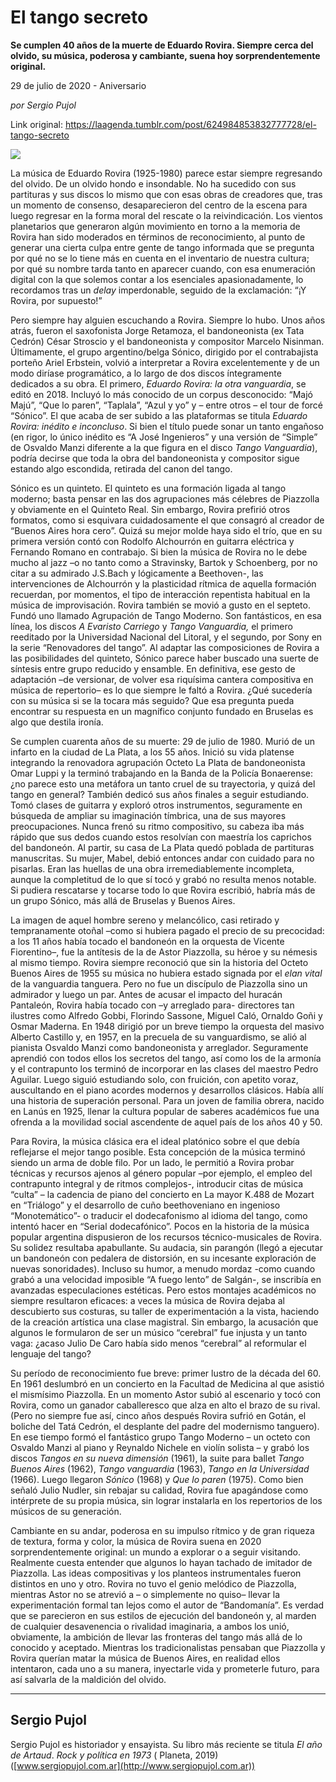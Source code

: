 # El tango secreto

**Se cumplen 40 años de la muerte de Eduardo Rovira. Siempre cerca del olvido, su música, poderosa y cambiante, suena hoy sorprendentemente original.**

29 de julio de 2020 - Aniversario

_por Sergio Pujol_

Link original: https://laagenda.tumblr.com/post/624984853832777728/el-tango-secreto

![](https://64.media.tumblr.com/d716fdd30d97e925b68d1ac29a5d497d/ef03e1736957818a-80/s500x750/47f31ea94de046d756a65c48fcef99121fc5d3ea.jpg)


La música de Eduardo Rovira (1925-1980) parece estar siempre regresando del olvido. De un olvido hondo e insondable. No ha sucedido con sus partituras y sus discos lo mismo que con esas obras de creadores que, tras un momento de consenso, desaparecieron del centro de la escena para luego regresar en la forma moral del rescate o la reivindicación. Los vientos planetarios que generaron algún movimiento en torno a la memoria de Rovira han sido moderados en términos de reconocimiento, al punto de generar una cierta culpa entre gente de tango informada que se pregunta por qué no se lo tiene más en cuenta en el inventario de nuestra cultura; por qué su nombre tarda tanto en aparecer cuando, con esa enumeración digital con la que solemos contar a los esenciales apasionadamente, lo recordamos tras un *delay* imperdonable, seguido de la exclamación: “¡Y Rovira, por supuesto!”

Pero siempre hay alguien escuchando a Rovira. Siempre lo hubo. Unos años atrás, fueron el saxofonista Jorge Retamoza, el bandoneonista (ex Tata Cedrón) César Stroscio y el bandoneonista y compositor Marcelo Nisinman. Últimamente, el grupo argentino/belga Sónico, dirigido por el contrabajista porteño Ariel Erbstein, volvió a interpretar a Rovira excelentemente y de un modo diríase programático, a lo largo de dos discos íntegramente dedicados a su obra. El primero, *Eduardo Rovira: la otra vanguardia*, se editó en 2018. Incluyó lo más conocido de un corpus desconocido: “Majó Majú”, “Que lo paren”, “Taplala”, “Azul y yo” y – entre otros – el tour de forcé “Sónico”. El que acaba de ser subido a las plataformas se titula *Eduardo Rovira: inédito e inconcluso*. Si bien el título puede sonar un tanto engañoso (en rigor, lo único inédito es “A José Ingenieros” y una versión de “Simple” de Osvaldo Manzi diferente a la que figura en el disco *Tango Vanguardia*), podría decirse que toda la obra del bandoneonista y compositor sigue estando algo escondida, retirada del canon del tango.  

Sónico es un quinteto. El quinteto es una formación ligada al tango moderno; basta pensar en las dos agrupaciones más célebres de Piazzolla y obviamente en el Quinteto Real. Sin embargo, Rovira prefirió otros formatos, como si esquivara cuidadosamente el que consagró al creador de “Buenos Aires hora cero”. Quizá su mejor molde haya sido el trío, que en su primera versión contó con Rodolfo Alchourrón en guitarra eléctrica y Fernando Romano en contrabajo. Si bien la música de Rovira no le debe mucho al jazz –o no tanto como a Stravinsky, Bartok y Schoenberg, por no citar a su admirado J.S.Bach y lógicamente a Beethoven-, las intervenciones de Alchourrón y la plasticidad rítmica de aquella formación recuerdan, por momentos, el tipo de interacción repentista habitual en la música de improvisación. Rovira también se movió a gusto en el septeto. Fundó uno llamado Agrupación de Tango Moderno. Son fantásticos, en esa línea, los discos *A Evaristo Carriego* y *Tango Vanguardia,* el primero reeditado por la Universidad Nacional del Litoral, y el segundo, por Sony en la serie “Renovadores del tango”. Al adaptar las composiciones de Rovira a las posibilidades del quinteto, Sónico parece haber buscado una suerte de síntesis entre grupo reducido y ensamble. En definitiva, ese gesto de adaptación –de versionar, de volver esa riquísima cantera compositiva en música de repertorio– es lo que siempre le faltó a Rovira. ¿Qué sucedería con su música si se la tocara más seguido? Que esa pregunta pueda encontrar su respuesta en un magnífico conjunto fundado en Bruselas es algo que destila ironía.  

Se cumplen cuarenta años de su muerte: 29 de julio de 1980. Murió de un infarto en la ciudad de La Plata, a los 55 años. Inició su vida platense integrando la renovadora agrupación Octeto La Plata de bandoneonista Omar Luppi y la terminó trabajando en la Banda de la Policía Bonaerense: ¿no parece esto una metáfora un tanto cruel de su trayectoria, y quizá del tango en general? También dedicó sus años finales a seguir estudiando. Tomó clases de guitarra y exploró otros instrumentos, seguramente en búsqueda de ampliar su imaginación tímbrica, una de sus mayores preocupaciones. Nunca frenó su ritmo compositivo, su cabeza iba más rápido que sus dedos cuando estos resolvían con maestría los caprichos del bandoneón. Al partir, su casa de La Plata quedó poblada de partituras manuscritas. Su mujer, Mabel, debió entonces andar con cuidado para no pisarlas. Eran las huellas de una obra irremediablemente incompleta, aunque la completitud de lo que sí tocó y grabó no resulta menos notable. Si pudiera rescatarse y tocarse todo lo que Rovira escribió, habría más de un grupo Sónico, más allá de Bruselas y Buenos Aires.



La imagen de aquel hombre sereno y melancólico, casi retirado y tempranamente otoñal –como si hubiera pagado el precio de su precocidad: a los 11 años había tocado el bandoneón en la orquesta de Vicente Fiorentino–, fue la antítesis de la de Astor Piazzolla, su héroe y su némesis al mismo tiempo. Rovira siempre reconoció que sin la historia del Octeto Buenos Aires de 1955 su música no hubiera estado signada por el *elan vital* de la vanguardia tanguera. Pero no fue un discípulo de Piazzolla sino un admirador y luego un par. Antes de acusar el impacto del huracán Pantaleón, Rovira había tocado con –y arreglado para- directores tan ilustres como Alfredo Gobbi, Florindo Sassone, Miguel Caló, Ornaldo Goñi y Osmar Maderna. En 1948 dirigió por un breve tiempo la orquesta del masivo Alberto Castillo y, en 1957, en la precuela de su vanguardismo, se alió al pianista Osvaldo Manzi como bandoneonista y arreglador. Seguramente aprendió con todos ellos los secretos del tango, así como los de la armonía y el contrapunto los terminó de incorporar en las clases del maestro Pedro Aguilar. Luego siguió estudiando solo, con fruición, con apetito voraz, auscultando en el piano acordes modernos y desarrollos clásicos. Había allí una historia de superación personal. Para un joven de familia obrera, nacido en Lanús en 1925, llenar la cultura popular de saberes académicos fue una ofrenda a la movilidad social ascendente de aquel país de los años 40 y 50. 

Para Rovira, la música clásica era el ideal platónico sobre el que debía reflejarse el mejor tango posible. Esta concepción de la música terminó siendo un arma de doble filo. Por un lado, le permitió a Rovira probar técnicas y recursos ajenos al género popular –por ejemplo, el empleo del contrapunto integral y de ritmos complejos-, introducir citas de música “culta” – la cadencia de piano del concierto en La mayor K.488 de Mozart en “Triálogo” y el desarrollo de cuño beethoveniano en ingenioso “Monotemático”-  o traducir el dodecafonismo al idioma del tango, como intentó hacer en “Serial dodecafónico”. Pocos en la historia de la música popular argentina dispusieron de los recursos técnico-musicales de Rovira. Su solidez resultaba apabullante. Su audacia, sin parangón (llegó a ejecutar un bandoneón con pedalera de distorsión, en su incesante exploración de nuevas sonoridades). Incluso su humor, a menudo mordaz -como cuando grabó a una velocidad imposible “A fuego lento” de Salgán-, se inscribía en avanzadas especulaciones estéticas. Pero estos montajes académicos no siempre resultaron eficaces: a veces la música de Rovira dejaba al descubierto sus costuras, su taller de experimentación a la vista, haciendo de la creación artística una clase magistral. Sin embargo, la acusación que algunos le formularon de ser un músico “cerebral” fue injusta y un tanto vaga: ¿acaso Julio De Caro había sido menos “cerebral” al reformular el lenguaje del tango?

Su período de reconocimiento fue breve: primer lustro de la década del 60. En 1961 deslumbró en un concierto en la Facultad de Medicina al que asistió el mismísimo Piazzolla. En un momento Astor subió al escenario y tocó con Rovira, como un ganador caballeresco que alza en alto el brazo de su rival. (Pero no siempre fue así, cinco años después Rovira sufrió en Gotán, el boliche del Tatá Cedrón, el desplante del padre del modernismo tanguero). En ese tiempo formó el fantástico grupo Tango Moderno – un octeto con Osvaldo Manzi al piano y Reynaldo Nichele en violín solista – y grabó los discos *Tangos en su nueva dimensión* (1961), la suite para ballet *Tango Buenos Aires* (1962), *Tango vanguardia* (1963), *Tango en la Universidad* (1966). Luego llegaron *Sónico* (1968) y *Que lo paren* (1975). Como bien señaló Julio Nudler, sin rebajar su calidad, Rovira fue apagándose como intérprete de su propia música, sin lograr instalarla en los repertorios de los músicos de su generación. 

Cambiante en su andar, poderosa en su impulso rítmico y de gran riqueza de textura, forma y color, la música de Rovira suena en 2020 sorprendentemente original: un mundo a explorar o a seguir visitando. Realmente cuesta entender que algunos lo hayan tachado de imitador de Piazzolla. Las ideas compositivas y los planteos instrumentales fueron distintos en uno y otro. Rovira no tuvo el genio melódico de Piazzolla, mientras Astor no se atrevió a – o simplemente no quiso– llevar la experimentación formal tan lejos como el autor de “Bandomanía”. Es verdad que se parecieron en sus estilos de ejecución del bandoneón y, al marden de cualquier desavenencia o rivalidad imaginaria, a ambos los unió, obviamente, la ambición de llevar las fronteras del tango más allá de lo conocido y aceptado. Mientras los tradicionalistas pensaban que Piazzolla y Rovira querían matar la música de Buenos Aires, en realidad ellos intentaron, cada uno a su manera, inyectarle vida y prometerle futuro, para así salvarla de la maldición del olvido.

  




---

Sergio Pujol
------------

Sergio Pujol es historiador y ensayista. Su libro más reciente se titula *El año de Artaud*. *Rock y política en 1973* ( Planeta, 2019) ([www.sergiopujol.com.ar](http://www.sergiopujol.com.ar)) 

